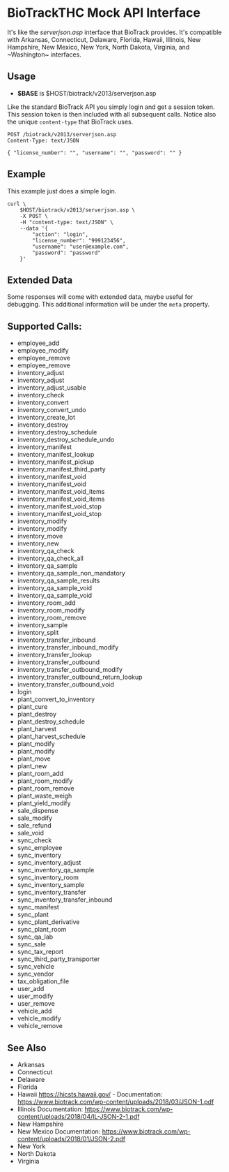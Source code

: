 # BioTrackTHC Mock API Interface

It's like the *serverjson.asp* interface that BioTrack provides.
It's compatible with Arkansas, Connecticut, Delaware, Florida, Hawaii, Illinois, New Hampshire, New Mexico, New York, North Dakota, Virginia, and ~Washington~ interfaces.


## Usage

 * **$BASE** is $HOST/biotrack/v2013/serverjson.asp

Like the standard BioTrack API you simply login and get a session token.
This session token is then included with all subsequent calls.
Notice also the unique `content-type` that BioTrack uses.

	POST /biotrack/v2013/serverjson.asp
	Content-Type: text/JSON

	{ "license_number": "", "username": "", "password": "" }


## Example

This example just does a simple login.

```
curl \
	$HOST/biotrack/v2013/serverjson.asp \
	-X POST \
	-H "content-type: text/JSON" \
	--data '{
		"action": "login",
		"license_number": "999123456",
		"username": "user@example.com",
		"password": "password"
	}'
```


## Extended Data

Some responses will come with extended data, maybe useful for debugging.
This additional information will be under the `meta` property.


## Supported Calls:

 * employee_add
 * employee_modify
 * employee_remove
 * employee_remove
 * inventory_adjust
 * inventory_adjust
 * inventory_adjust_usable
 * inventory_check
 * inventory_convert
 * inventory_convert_undo
 * inventory_create_lot
 * inventory_destroy
 * inventory_destroy_schedule
 * inventory_destroy_schedule_undo
 * inventory_manifest
 * inventory_manifest_lookup
 * inventory_manifest_pickup
 * inventory_manifest_third_party
 * inventory_manifest_void
 * inventory_manifest_void
 * inventory_manifest_void_items
 * inventory_manifest_void_items
 * inventory_manifest_void_stop
 * inventory_manifest_void_stop
 * inventory_modify
 * inventory_modify
 * inventory_move
 * inventory_new
 * inventory_qa_check
 * inventory_qa_check_all
 * inventory_qa_sample
 * inventory_qa_sample_non_mandatory
 * inventory_qa_sample_results
 * inventory_qa_sample_void
 * inventory_qa_sample_void
 * inventory_room_add
 * inventory_room_modify
 * inventory_room_remove
 * inventory_sample
 * inventory_split
 * inventory_transfer_inbound
 * inventory_transfer_inbound_modify
 * inventory_transfer_lookup
 * inventory_transfer_outbound
 * inventory_transfer_outbound_modify
 * inventory_transfer_outbound_return_lookup
 * inventory_transfer_outbound_void
 * login
 * plant_convert_to_inventory
 * plant_cure
 * plant_destroy
 * plant_destroy_schedule
 * plant_harvest
 * plant_harvest_schedule
 * plant_modify
 * plant_modify
 * plant_move
 * plant_new
 * plant_room_add
 * plant_room_modify
 * plant_room_remove
 * plant_waste_weigh
 * plant_yield_modify
 * sale_dispense
 * sale_modify
 * sale_refund
 * sale_void
 * sync_check
 * sync_employee
 * sync_inventory
 * sync_inventory_adjust
 * sync_inventory_qa_sample
 * sync_inventory_room
 * sync_inventory_sample
 * sync_inventory_transfer
 * sync_inventory_transfer_inbound
 * sync_manifest
 * sync_plant
 * sync_plant_derivative
 * sync_plant_room
 * sync_qa_lab
 * sync_sale
 * sync_tax_report
 * sync_third_party_transporter
 * sync_vehicle
 * sync_vendor
 * tax_obligation_file
 * user_add
 * user_modify
 * user_remove
 * vehicle_add
 * vehicle_modify
 * vehicle_remove


## See Also

 * Arkansas
 * Connecticut
 * Delaware
 * Florida
 * Hawaii https://hicsts.hawaii.gov/ - Documentation: https://www.biotrack.com/wp-content/uploads/2018/03/JSON-1.pdf
 * Illinois Documentation: https://www.biotrack.com/wp-content/uploads/2018/04/IL-JSON-2-1.pdf
 * New Hampshire
 * New Mexico Documentation: https://www.biotrack.com/wp-content/uploads/2018/01/JSON-2.pdf
 * New York
 * North Dakota
 * Virginia
